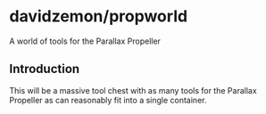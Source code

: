 davidzemon/propworld
====================

A world of tools for the Parallax Propeller

Introduction
------------

This will be a massive tool chest with as many tools for the Parallax
Propeller as can reasonably fit into a single container.
